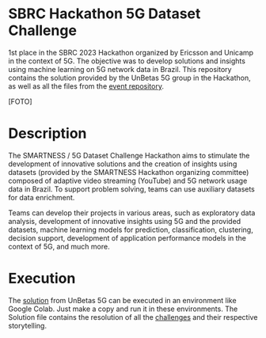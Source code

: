 # SBRC Hackathon 5G Dataset Challenge
1st place in the SBRC 2023 Hackathon organized by Ericsson and Unicamp in the context of 5G. The objective was to develop solutions and insights using machine learning on 5G network data in Brazil. This repository contains the solution provided by the UnBetas 5G group in the Hackathon, as well as all the files from the [event repository](https://github.com/intrig-unicamp/hackathon5G/tree/main).

[FOTO]

# Description
The SMARTNESS / 5G Dataset Challenge Hackathon aims to stimulate the development of innovative solutions and the creation of insights using datasets (provided by the SMARTNESS Hackathon organizing committee) composed of adaptive video streaming (YouTube) and 5G network usage data in Brazil. To support problem solving, teams can use auxiliary datasets for data enrichment.

Teams can develop their projects in various areas, such as exploratory data analysis, development of innovative insights using 5G and the provided datasets, machine learning models for prediction, classification, clustering, decision support, development of application performance models in the context of 5G, and much more.

# Execution
The [solution](https://github.com/alexandrekaihara/SBRC-Hackathon-5G-Dataset-Challenge/blob/main/UnBetas_5G_Solution.ipynb) from UnBetas 5G can be executed in an environment like Google Colab. Just make a copy and run it in these environments. The Solution file contains the resolution of all the [challenges](https://github.com/alexandrekaihara/SBRC-Hackathon-5G-Dataset-Challenge/tree/main/challenges) and their respective storytelling.


